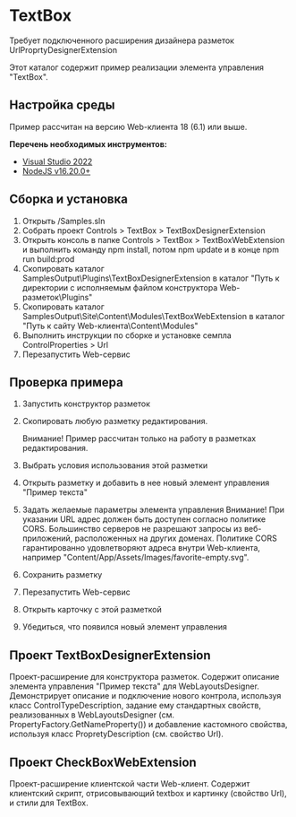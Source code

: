 ﻿# TextBox

Требует подключенного расширения дизайнера разметок UrlProprtyDesignerExtension

Этот каталог содержит пример реализации элемента управления "TextBox".

## Настройка среды

Пример рассчитан на версию Web-клиента 18 (6.1) или выше.

**Перечень необходимых инструментов:** 
* [Visual Studio 2022](https://www.visualstudio.com)
* [NodeJS v16.20.0+](https://nodejs.org/en/)

## Сборка и установка

1. Открыть /Samples.sln
2. Собрать проект Controls > TextBox > TextBoxDesignerExtension
3. Открыть консоль в папке Controls > TextBox > TextBoxWebExtension и выполнить команду npm install, потом  npm update и в конце npm run build:prod
4. Скопировать каталог SamplesOutput\Plugins\TextBoxDesignerExtension в каталог "Путь к директории с исполняемым файлом конструктора Web-разметок\Plugins"
5. Скопировать каталог SamplesOutput\Site\Content\Modules\TextBoxWebExtension в каталог "Путь к сайту Web-клиента\Content\Modules"
6. Выполнить инструкции по сборке и установке семпла ControlProperties > Url
7. Перезапустить Web-сервис

## Проверка примера

1. Запустить конструктор разметок
2. Скопировать любую разметку редактирования. 
   
   Внимание! Пример рассчитан только на работу в разметках редактирования.
   
3. Выбрать условия использования этой разметки
4. Открыть разметку и добавить в нее новый элемент управления "Пример текста"
5. Задать желаемые параметры элемента управления
Внимание! При указании URL адрес должен быть доступен согласно политике CORS. Большинство серверов не разрешают запросы из веб-приложений, расположенных на других доменах. Политике CORS гарантированно удовлетворяют адреса внутри Web-клиента, например "Content/App/Assets/Images/favorite-empty.svg".
6. Сохранить разметку
7. Перезапустить Web-сервис
8. Открыть карточку с этой разметкой
9. Убедиться, что появился новый элемент управления

## Проект TextBoxDesignerExtension

Проект-расширение для конструктора разметок. Содержит описание элемента управления "Пример текста" для WebLayoutsDesigner.
Демонстрирует описание и подключение нового контрола, используя класс ControlTypeDescription, 
задание ему стандартных свойств, реализованных в  WebLayoutsDesigner (см. PropertyFactory.GetNameProperty()) и
добавление кастомного свойства, используя класс PropretyDescription (см. свойство Url). 

## Проект CheckBoxWebExtension

Проект-расширение клиентской части Web-клиент. Содержит клиентский скрипт, отрисовывающий textbox и картинку (свойство Url), и стили для TextBox. 